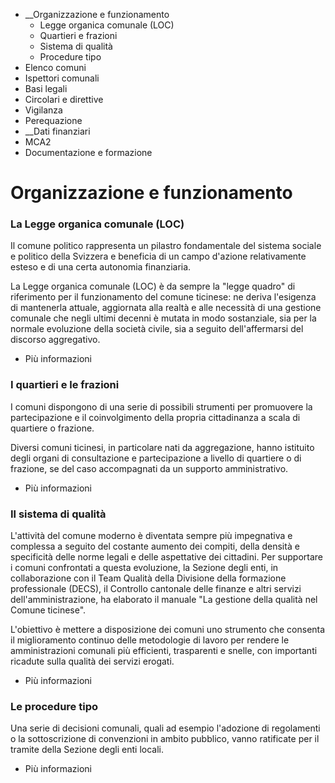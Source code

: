   * __Organizzazione e funzionamento
    * Legge organica comunale (LOC)
    * Quartieri e frazioni
    * Sistema di qualità
    * Procedure tipo
  * Elenco comuni
  * Ispettori comunali
  * Basi legali
  * Circolari e direttive
  * Vigilanza
  * Perequazione
  *  __Dati finanziari
  * MCA2
  * Documentazione e formazione

#  Organizzazione e funzionamento

### La Legge organica comunale (LOC)

Il comune politico rappresenta un pilastro fondamentale del sistema sociale e
politico della Svizzera e beneficia di un campo d'azione relativamente esteso
e di una certa autonomia finanziaria.

La Legge organica comunale (LOC) è da sempre la "legge quadro" di riferimento
per il funzionamento del comune ticinese: ne deriva l'esigenza di mantenerla
attuale, aggiornata alla realtà e alle necessità di una gestione comunale che
negli ultimi decenni è mutata in modo sostanziale, sia per la normale
evoluzione della società civile, sia a seguito dell'affermarsi del discorso
aggregativo.

  * Più informazioni 

### I quartieri e le frazioni

I comuni dispongono di una serie di possibili strumenti per promuovere la
partecipazione e il coinvolgimento della propria cittadinanza a scala di
quartiere o frazione.

Diversi comuni ticinesi, in particolare nati da aggregazione, hanno istituito
degli organi di consultazione e partecipazione a livello di quartiere o di
frazione, se del caso accompagnati da un supporto amministrativo.

  * Più informazioni

### Il sistema di qualità

L'attività del comune moderno è diventata sempre più impegnativa e complessa a
seguito del costante aumento dei compiti, della densità e specificità delle
norme legali e delle aspettative dei cittadini. Per supportare i comuni
confrontati a questa evoluzione, la Sezione degli enti, in collaborazione con
il Team Qualità della Divisione della formazione professionale (DECS), il
Controllo cantonale delle finanze e altri servizi dell'amministrazione, ha
elaborato il manuale "La gestione della qualità nel Comune ticinese".

L'obiettivo è mettere a disposizione dei comuni uno strumento che consenta il
miglioramento continuo delle metodologie di lavoro per rendere le
amministrazioni comunali più efficienti, trasparenti e snelle, con importanti
ricadute sulla qualità dei servizi erogati.

  * Più informazioni

### Le procedure tipo

Una serie di decisioni comunali, quali ad esempio l'adozione di regolamenti o
la sottoscrizione di convenzioni in ambito pubblico, vanno ratificate per il
tramite della Sezione degli enti locali.

  * Più informazioni

